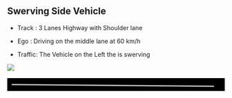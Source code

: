 ## Swerving Side Vehicle 

- Track : 3 Lanes Highway with Shoulder lane

- Ego : Driving on the middle lane at 60 km/h

- Traffic: The Vehicle on the Left the is swerving

![](https://github.com/PerpetuumProgress/OVAL-Assets/blob/dev/datasets/ALKS_Scenario_4.1_3_SwervingSideVehicle_TEMPLATE/ALKS_Scenario_4.1_3_SwervingSideVehicle_TEMPLATE.gif)

![](https://github.com/PerpetuumProgress/OVAL-Assets/blob/dev/datasets/ALKS_Scenario_4.1_3_SwervingSideVehicle_TEMPLATE/ALKS_Road_sc.PNG)



